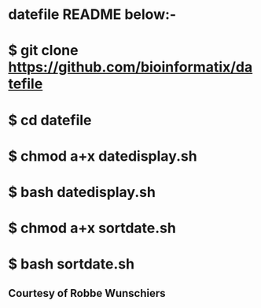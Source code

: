 # datefile README below:-
# $ git clone https://github.com/bioinformatix/datefile
# $ cd datefile
# $ chmod a+x datedisplay.sh
# $ bash datedisplay.sh
# $ chmod a+x sortdate.sh
# $ bash sortdate.sh
## Courtesy of Robbe Wunschiers

